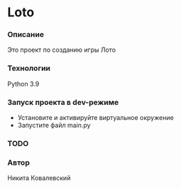 # Loto
### Описание
Это проект по созданию игры Лото
### Технологии
Python 3.9
### Запуск проекта в dev-режиме
- Установите и активируйте виртуальное окружение
- Запустите файл main.py

### TODO


### Автор
Никита Ковалевский